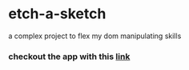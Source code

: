 # etch-a-sketch

 a complex project to flex my dom manipulating skills
 
### checkout the app with this [link](https://graham-lord.github.io/etch-a-sketch/)
